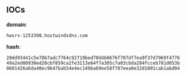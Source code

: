 
## IOCs

__domain__:

```text
hwsrv-1253398.hostwindsdns.com
```
__hash__:

```text
20dd93441c5e78b7adc7764c92719bed70ddb0676f707df7ea9f37d7969f4776
49a2ed08930ed20cbf859ca2fe3113e64f7a305c7a03cbda284fcceb781d053b
0601426a6da40ec9b47bab54e4ec149ba69ee58f787eea0e32d1001cab1abd04
```